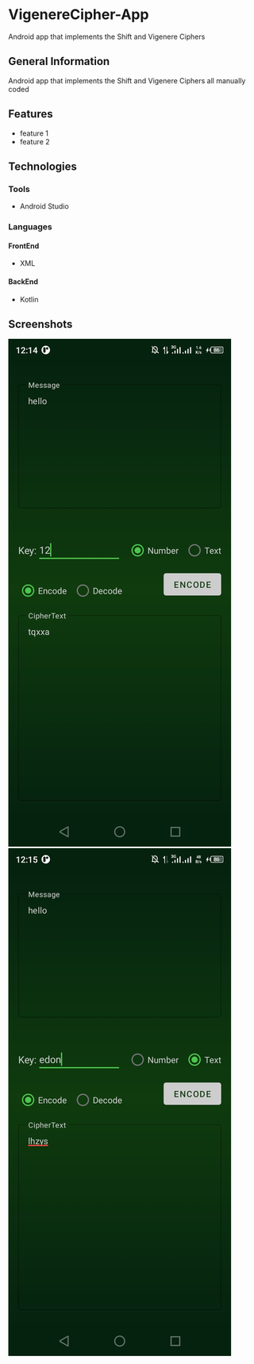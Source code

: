 # VigenereCipher-App
Android app that implements the Shift and Vigenere Ciphers
## General Information
Android app that implements the Shift and Vigenere Ciphers all manually coded
## Features
* feature 1
* feature 2
## Technologies
### Tools
* Android Studio
### Languages
#### FrontEnd
* XML
#### BackEnd
* Kotlin
## Screenshots
![App Screenshot](https://github.com/khobbi/VigenereCipher-App/blob/fefebe698858b2deb2d999a97d9e8328d5927c23/screenshots/vc1.jpg)
![App Screenshot](https://github.com/khobbi/VigenereCipher-App/blob/fefebe698858b2deb2d999a97d9e8328d5927c23/screenshots/vc2.jpg)


